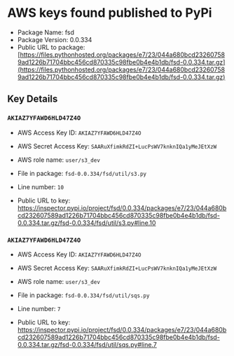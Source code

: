 # AWS keys found published to PyPi

* Package Name: fsd
* Package Version: 0.0.334
* Public URL to package: [https://files.pythonhosted.org/packages/e7/23/044a680bcd232607589ad1226b71704bbc456cd870335c98fbe0b4e4b1db/fsd-0.0.334.tar.gz](https://files.pythonhosted.org/packages/e7/23/044a680bcd232607589ad1226b71704bbc456cd870335c98fbe0b4e4b1db/fsd-0.0.334.tar.gz)

## Key Details

### `AKIAZ7YFAWD6HLD47Z4O`

* AWS Access Key ID: `AKIAZ7YFAWD6HLD47Z4O`
* AWS Secret Access Key: `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` 
* AWS role name: `user/s3_dev`
* File in package: `fsd-0.0.334/fsd/util/s3.py`
* Line number: `10`

* Public URL to key: https://inspector.pypi.io/project/fsd/0.0.334/packages/e7/23/044a680bcd232607589ad1226b71704bbc456cd870335c98fbe0b4e4b1db/fsd-0.0.334.tar.gz/fsd-0.0.334/fsd/util/s3.py#line.10



### `AKIAZ7YFAWD6HLD47Z4O`

* AWS Access Key ID: `AKIAZ7YFAWD6HLD47Z4O`
* AWS Secret Access Key: `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` 
* AWS role name: `user/s3_dev`
* File in package: `fsd-0.0.334/fsd/util/sqs.py`
* Line number: `7`

* Public URL to key: https://inspector.pypi.io/project/fsd/0.0.334/packages/e7/23/044a680bcd232607589ad1226b71704bbc456cd870335c98fbe0b4e4b1db/fsd-0.0.334.tar.gz/fsd-0.0.334/fsd/util/sqs.py#line.7


